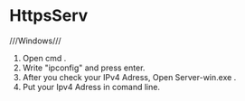 # HttpsServ
///Windows///
1. Open cmd .
2. Write "ipconfig" and press enter.
3. After you check your IPv4 Adress, Open Server-win.exe .
4. Put your Ipv4 Adress in comand line.
